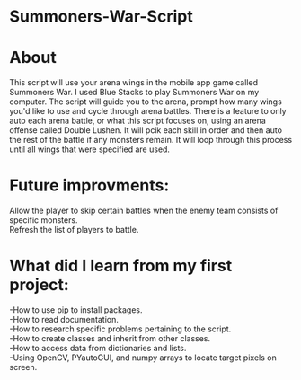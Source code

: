 # Summoners-War-Script

<h1>About</h1>

This script will use your arena wings in the mobile app game called Summoners War. I used Blue Stacks to play Summoners War on my computer.
The script will guide you to the arena, prompt how many wings you'd like to use and cycle through arena battles. There is a feature to only
auto each arena battle, or what this script focuses on, using an arena offense called Double Lushen. It will pcik each skill in order and 
then auto the rest of the battle if any monsters remain. It will loop through this process until all wings that were specified are used.

<h1>Future improvments:</h1>
Allow the player to skip certain battles when the enemy team consists of specific monsters.<br>
Refresh the list of players to battle. 


<h1>What did I learn from my first project:</h1>

-How to use pip to install packages.<br>
-How to read documentation.<br>
-How to research specific problems pertaining to the script.<br>
-How to create classes and inherit from other classes.<br>
-How to access data from dictionaries and lists.<br>
-Using OpenCV, PYautoGUI, and numpy arrays to locate target pixels on screen.<br>

